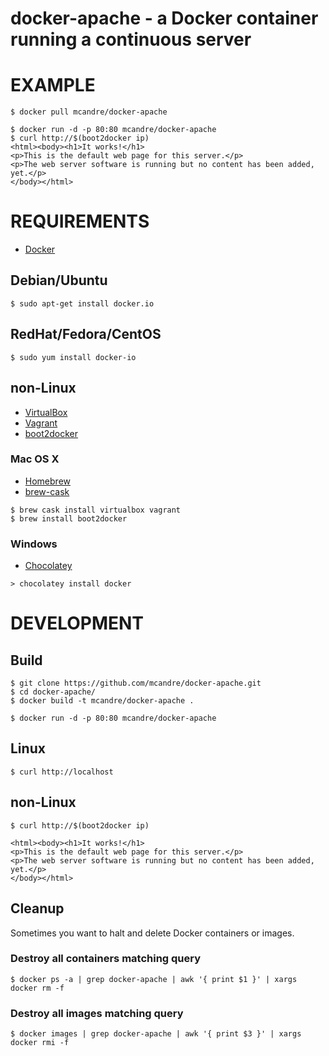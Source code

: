 # docker-apache - a Docker container running a continuous server

# EXAMPLE

```
$ docker pull mcandre/docker-apache

$ docker run -d -p 80:80 mcandre/docker-apache
$ curl http://$(boot2docker ip)
<html><body><h1>It works!</h1>
<p>This is the default web page for this server.</p>
<p>The web server software is running but no content has been added, yet.</p>
</body></html>
```

# REQUIREMENTS

* [Docker](https://www.docker.com/)

## Debian/Ubuntu

```
$ sudo apt-get install docker.io
```

## RedHat/Fedora/CentOS

```
$ sudo yum install docker-io
```

## non-Linux

* [VirtualBox](https://www.virtualbox.org/)
* [Vagrant](https://www.vagrantup.com/)
* [boot2docker](http://boot2docker.io/)

### Mac OS X

* [Homebrew](http://brew.sh/)
* [brew-cask](http://caskroom.io/)

```
$ brew cask install virtualbox vagrant
$ brew install boot2docker
```

### Windows

* [Chocolatey](https://chocolatey.org/)

```
> chocolatey install docker
```

# DEVELOPMENT

## Build

```
$ git clone https://github.com/mcandre/docker-apache.git
$ cd docker-apache/
$ docker build -t mcandre/docker-apache .

$ docker run -d -p 80:80 mcandre/docker-apache
```

## Linux

```
$ curl http://localhost
```

## non-Linux

```
$ curl http://$(boot2docker ip)
```

```
<html><body><h1>It works!</h1>
<p>This is the default web page for this server.</p>
<p>The web server software is running but no content has been added, yet.</p>
</body></html>
```

## Cleanup

Sometimes you want to halt and delete Docker containers or images.

### Destroy all containers matching query

```
$ docker ps -a | grep docker-apache | awk '{ print $1 }' | xargs docker rm -f
```

### Destroy all images matching query

```
$ docker images | grep docker-apache | awk '{ print $3 }' | xargs docker rmi -f
```
